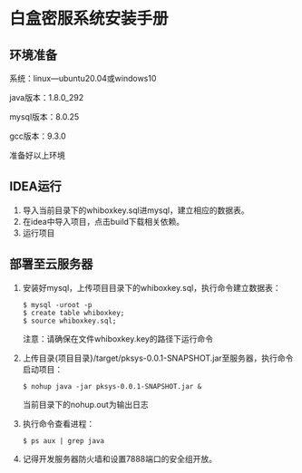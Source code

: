 # 白盒密服系统安装手册

## 环境准备

系统：linux—ubuntu20.04或windows10

java版本：1.8.0_292

mysql版本：8.0.25

gcc版本：9.3.0

准备好以上环境

## IDEA运行

1. 导入当前目录下的whiboxkey.sql进mysql，建立相应的数据表。
2. 在idea中导入项目，点击build下载相关依赖。
3. 运行项目

## 部署至云服务器

1. 安装好mysql，上传项目目录下的whiboxkey.sql，执行命令建立数据表：

   ```
   $ mysql -uroot -p
   $ create table whiboxkey;
   $ source whiboxkey.sql;
   ```

   注意：请确保在文件whiboxkey.key的路径下运行命令

2. 上传目录{项目目录}/target/pksys-0.0.1-SNAPSHOT.jar至服务器，执行命令启动项目：

   ```
   $ nohup java -jar pksys-0.0.1-SNAPSHOT.jar &
   ```

   当前目录下的nohup.out为输出日志

3. 执行命令查看进程：

   ```
   $ ps aux | grep java
   ```

4. 记得开发服务器防火墙和设置7888端口的安全组开放。
